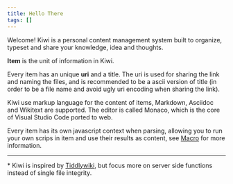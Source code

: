 ```yaml
---
title: Hello There
tags: []
---
```


Welcome! Kiwi is a personal content management system built to organize, typeset and share your knowledge, idea and thoughts.

**Item** is the unit of information in Kiwi.

Every item has an unique **uri** and a title. The uri is used for sharing the link and naming the files, and is recommended to be a ascii version of title (in order to be a file name and avoid ugly uri encoding when sharing the link).

Kiwi use markup language for the content of items, Markdown, Asciidoc and Wikitext are supported. The editor is called Monaco, which is the core of Visual Studio Code ported to web.

Every item has its own javascript context when parsing, allowing you to run your own scrips in item and use their results as content, see [Macro](./macro) for more information.

---

\* Kiwi is inspired by [Tiddlywiki](http://tiddlywiki.com/), but focus more on server side functions instead of single file integrity.
